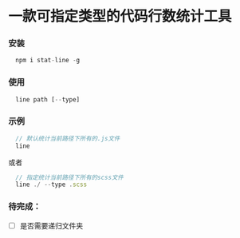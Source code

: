 # 一款可指定类型的代码行数统计工具

### 安装

```js
  npm i stat-line -g
```

### 使用

```js
  line path [--type]
```

### 示例
```js
  // 默认统计当前路径下所有的.js文件
  line   
```
  或者
```js
  // 指定统计当前路径下所有的scss文件
  line ./ --type .scss 
```

### 待完成：

- [ ] 是否需要递归文件夹
